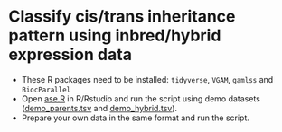 # Classify cis/trans inheritance pattern using inbred/hybrid expression data

* These R packages need to be installed: `tidyverse`, `VGAM`, `gamlss` and `BiocParallel`
* Open [ase.R](ase.R) in R/Rstudio and run the script using demo datasets ([demo_parents.tsv](demo_parents.tsv) and [demo_hybrid.tsv](demo_hybrid.tsv)).
* Prepare your own data in the same format and run the script.


